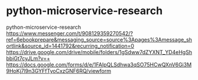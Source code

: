 # python-microservice-research
python-microservice-research
https://www.messenger.com/t/908129359270542/?ref=6ebookprepare&messaging_source=source%3Apages%3Amessage_shortlink&source_id=1441792&recurring_notification=0
https://drive.google.com/drive/mobile/folders/1gSdww7dZYXNT_YD4eHgShbbiGt7cyJLm?v=+
https://docs.google.com/forms/d/e/1FAIpQLSdhwa3qSO75HCwQXnV6Gi3M9HoKj7l9n3GYFfTyoCxzGNF6RQ/viewform
